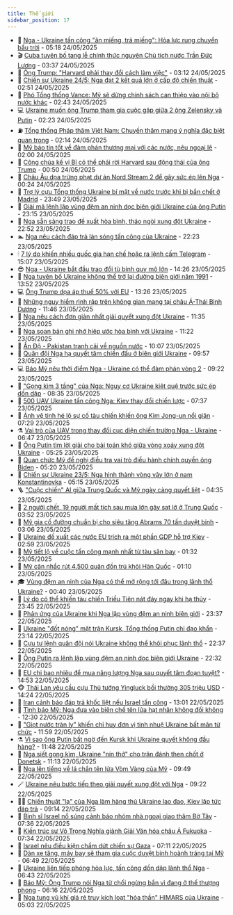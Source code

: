 ```yaml
---
title: Thế giới
sidebar_position: 17
---
```


<!-- dantri-the-gioi:START -->
- 🌋 [Nga - Ukraine tấn công &quot;ăn miếng, trả miếng&quot;: Hỏa lực rung chuyển bầu trời](https://dantri.com.vn/the-gioi/nga-ukraine-tan-cong-an-mieng-tra-mieng-hoa-luc-rung-chuyen-bau-troi-20250524121154916.htm) - 05:18 24/05/2025
- 🎬 [Cuba tuyên bố tang lễ chính thức nguyên Chủ tịch nước Trần Đức Lương](https://dantri.com.vn/the-gioi/cuba-tuyen-bo-tang-le-chinh-thuc-nguyen-chu-tich-nuoc-tran-duc-luong-20250524103008174.htm) - 03:37 24/05/2025
- 🧰 [Ông Trump: &quot;Harvard phải thay đổi cách làm việc&quot;](https://dantri.com.vn/the-gioi/ong-trump-harvard-phai-thay-doi-cach-lam-viec-20250523185307936.htm) - 03:12 24/05/2025
- 🌋 [Chiến sự Ukraine 24/5: Nga đạt 2 kết quả lớn ở cấp độ chiến thuật](https://dantri.com.vn/the-gioi/chien-su-ukraine-245-nga-dat-2-ket-qua-lon-o-cap-do-chien-thuat-20250524063318956.htm) - 02:51 24/05/2025
- 🗽 [Phó Tổng thống Vance: Mỹ sẽ dừng chính sách can thiệp vào nội bộ nước khác](https://dantri.com.vn/the-gioi/pho-tong-thong-vance-my-se-dung-chinh-sach-can-thiep-vao-noi-bo-nuoc-khac-20250524092944705.htm) - 02:43 24/05/2025
- 💻 [Ukraine muốn ông Trump tham gia cuộc gặp giữa 2 ông Zelensky và Putin](https://dantri.com.vn/the-gioi/ukraine-muon-ong-trump-tham-gia-cuoc-gap-giua-2-ong-zelensky-va-putin-20250524083730941.htm) - 02:23 24/05/2025
- ⛽️ [Tổng thống Pháp thăm Việt Nam: Chuyến thăm mang ý nghĩa đặc biệt quan trọng](https://dantri.com.vn/the-gioi/tong-thong-phap-tham-viet-nam-chuyen-tham-mang-y-nghia-dac-biet-quan-trong-20250524075825173.htm) - 02:14 24/05/2025
- 🤩 [Mỹ báo tin tốt về đàm phán thương mại với các nước, nêu ngoại lệ](https://dantri.com.vn/the-gioi/my-bao-tin-tot-ve-dam-phan-thuong-mai-voi-cac-nuoc-neu-ngoai-le-20250524084243011.htm) - 02:00 24/05/2025
- 🧐 [Công chúa kế vị Bỉ có thể phải rời Harvard sau động thái của ông Trump](https://dantri.com.vn/the-gioi/cong-chua-ke-vi-bi-co-the-phai-roi-harvard-sau-dong-thai-cua-ong-trump-20250524074903921.htm) - 00:50 24/05/2025
- 🎊 [Châu Âu dọa trừng phạt dự án Nord Stream 2 để gây sức ép lên Nga](https://dantri.com.vn/the-gioi/chau-au-doa-trung-phat-du-an-nord-stream-2-de-gay-suc-ep-len-nga-20250523190046153.htm) - 00:24 24/05/2025
- 📝 [Trợ lý cựu Tổng thống Ukraine bí mật về nước trước khi bị bắn chết ở Madrid](https://dantri.com.vn/the-gioi/tro-ly-cuu-tong-thong-ukraine-bi-mat-ve-nuoc-truoc-khi-bi-ban-chet-o-madrid-20250524064513183.htm) - 23:49 23/05/2025
- 🤡 [Giải mã lệnh lập vùng đệm an ninh dọc biên giới Ukraine của ông Putin](https://dantri.com.vn/the-gioi/giai-ma-lenh-lap-vung-dem-an-ninh-doc-bien-gioi-ukraine-cua-ong-putin-20250524060452132.htm) - 23:15 23/05/2025
- 🥷 [Nga sẵn sàng trao đề xuất hòa bình, tháo ngòi xung đột Ukraine](https://dantri.com.vn/the-gioi/nga-san-sang-trao-de-xuat-hoa-binh-thao-ngoi-xung-dot-ukraine-20250524053959257.htm) - 22:52 23/05/2025
- 🏊 [Nga nêu cách đáp trả làn sóng tấn công của Ukraine](https://dantri.com.vn/the-gioi/nga-neu-cach-dap-tra-lan-song-tan-cong-cua-ukraine-20250524051657851.htm) - 22:23 23/05/2025
- 🕯 [7 lý do khiến nhiều quốc gia hạn chế hoặc ra lệnh cấm Telegram](https://dantri.com.vn/the-gioi/7-ly-do-khien-nhieu-quoc-gia-han-che-hoac-ra-lenh-cam-telegram-20250523213910806.htm) - 15:07 23/05/2025
- 😎 [Nga - Ukraine bắt đầu trao đổi tù binh quy mô lớn](https://dantri.com.vn/the-gioi/nga-ukraine-bat-dau-trao-doi-tu-binh-quy-mo-lon-20250523212327147.htm) - 14:26 23/05/2025
- 🌈 [Nga tuyên bố Ukraine không thể trở lại đường biên giới năm 1991](https://dantri.com.vn/the-gioi/nga-tuyen-bo-ukraine-khong-the-tro-lai-duong-bien-gioi-nam-1991-20250523193853804.htm) - 13:52 23/05/2025
- 💻 [Ông Trump dọa áp thuế 50% với EU](https://dantri.com.vn/the-gioi/ong-trump-doa-ap-thue-50-voi-eu-20250523195301021.htm) - 13:26 23/05/2025
- 🤖 [Những nguy hiểm rình rập trên không gian mạng tại châu Á-Thái Bình Dương](https://dantri.com.vn/the-gioi/nhung-nguy-hiem-rinh-rap-tren-khong-gian-mang-tai-chau-a-thai-binh-duong-20250523183835795.htm) - 11:46 23/05/2025
- 🦏 [Nga nêu cách đơn giản nhất giải quyết xung đột Ukraine](https://dantri.com.vn/the-gioi/nga-neu-cach-don-gian-nhat-giai-quyet-xung-dot-ukraine-20250523182447541.htm) - 11:35 23/05/2025
- 🌁 [Nga soạn bản ghi nhớ hiệp ước hòa bình với Ukraine](https://dantri.com.vn/the-gioi/nga-soan-ban-ghi-nho-hiep-uoc-hoa-binh-voi-ukraine-20250523175528447.htm) - 11:22 23/05/2025
- 🐘 [Ấn Độ - Pakistan tranh cãi về nguồn nước](https://dantri.com.vn/the-gioi/an-do-pakistan-tranh-cai-ve-nguon-nuoc-20250523125637589.htm) - 10:07 23/05/2025
- 🥷 [Quân đội Nga hạ quyết tâm chiến đấu ở biên giới Ukraine](https://dantri.com.vn/the-gioi/quan-doi-nga-ha-quyet-tam-chien-dau-o-bien-gioi-ukraine-20250523141409152.htm) - 09:57 23/05/2025
- 💻 [Báo Mỹ nêu thời điểm Nga - Ukraine có thể đàm phán vòng 2](https://dantri.com.vn/the-gioi/bao-my-neu-thoi-diem-nga-ukraine-co-the-dam-phan-vong-2-20250523161903987.htm) - 09:22 23/05/2025
- 🎡 [&quot;Gọng kìm 3 tầng&quot; của Nga: Nguy cơ Ukraine kiệt quệ trước sức ép dồn dập](https://dantri.com.vn/the-gioi/gong-kim-3-tang-cua-nga-nguy-co-ukraine-kiet-que-truoc-suc-ep-don-dap-20250523145321385.htm) - 08:35 23/05/2025
- 🧰 [500 UAV Ukraine tấn công Nga: Kiev thay đổi chiến lược](https://dantri.com.vn/the-gioi/500-uav-ukraine-tan-cong-nga-kiev-thay-doi-chien-luoc-20250523135732137.htm) - 07:37 23/05/2025
- 🥸 [Ảnh vệ tinh hé lộ sự cố tàu chiến khiến ông Kim Jong-un nổi giận](https://dantri.com.vn/the-gioi/anh-ve-tinh-he-lo-su-co-tau-chien-khien-ong-kim-jong-un-noi-gian-20250523124229066.htm) - 07:29 23/05/2025
- ⚗️ [Vai trò của UAV trong thay đổi cục diện chiến trường Nga - Ukraine](https://dantri.com.vn/the-gioi/vai-tro-cua-uav-trong-thay-doi-cuc-dien-chien-truong-nga-ukraine-20250522160033478.htm) - 06:47 23/05/2025
- 🌮 [Ông Putin tìm lời giải cho bài toán khó giữa vòng xoáy xung đột Ukraine](https://dantri.com.vn/the-gioi/ong-putin-tim-loi-giai-cho-bai-toan-kho-giua-vong-xoay-xung-dot-ukraine-20250523114803850.htm) - 05:25 23/05/2025
- 🎃 [Quan chức Mỹ đề nghị điều tra vai trò điều hành chính quyền ông Biden](https://dantri.com.vn/the-gioi/quan-chuc-my-de-nghi-dieu-tra-vai-tro-dieu-hanh-chinh-quyen-ong-biden-20250523120321250.htm) - 05:20 23/05/2025
- 💫 [Chiến sự Ukraine 23/5: Nga hình thành vòng vây lớn ở nam Konstantinovka](https://dantri.com.vn/the-gioi/chien-su-ukraine-235-nga-hinh-thanh-vong-vay-lon-o-nam-konstantinovka-20250523115348080.htm) - 05:15 23/05/2025
- 🪜 [&quot;Cuộc chiến&quot; AI giữa Trung Quốc và Mỹ ngày càng quyết liệt](https://dantri.com.vn/the-gioi/cuoc-chien-ai-giua-trung-quoc-va-my-ngay-cang-quyet-liet-20250523111013183.htm) - 04:35 23/05/2025
- 🌋 [2 người chết, 19 người mất tích sau mưa lớn gây sạt lở ở Trung Quốc](https://dantri.com.vn/the-gioi/2-nguoi-chet-19-nguoi-mat-tich-sau-mua-lon-gay-sat-lo-o-trung-quoc-20250523105128573.htm) - 03:52 23/05/2025
- 🦏 [Mỹ gia cố đường chuẩn bị cho siêu tăng Abrams 70 tấn duyệt binh](https://dantri.com.vn/the-gioi/my-gia-co-duong-chuan-bi-cho-sieu-tang-abrams-70-tan-duyet-binh-20250523093430032.htm) - 03:06 23/05/2025
- 👀 [Ukraine đề xuất các nước EU trích ra một phần GDP hỗ trợ Kiev](https://dantri.com.vn/the-gioi/ukraine-de-xuat-cac-nuoc-eu-trich-ra-mot-phan-gdp-ho-tro-kiev-20250523092807378.htm) - 02:59 23/05/2025
- 🧰 [Mỹ tiết lộ về cuộc tấn công mạnh nhất từ tàu sân bay](https://dantri.com.vn/the-gioi/my-tiet-lo-ve-cuoc-tan-cong-manh-nhat-tu-tau-san-bay-20250523082012865.htm) - 01:32 23/05/2025
- 🚀 [Mỹ cân nhắc rút 4.500 quân đồn trú khỏi Hàn Quốc](https://dantri.com.vn/the-gioi/my-can-nhac-rut-4500-quan-don-tru-khoi-han-quoc-20250523075815474.htm) - 01:10 23/05/2025
- 🎓 [Vùng đệm an ninh của Nga có thể mở rộng tới đâu trong lãnh thổ Ukraine?](https://dantri.com.vn/the-gioi/vung-dem-an-ninh-cua-nga-co-the-mo-rong-toi-dau-trong-lanh-tho-ukraine-20250523072324889.htm) - 00:40 23/05/2025
- 🥸 [Lý do có thể khiến tàu chiến Triều Tiên nát đáy ngay khi hạ thủy](https://dantri.com.vn/the-gioi/ly-do-co-the-khien-tau-chien-trieu-tien-nat-day-ngay-khi-ha-thuy-20250523062911759.htm) - 23:45 22/05/2025
- 🦅 [Phản ứng của Ukraine khi Nga lập vùng đệm an ninh biên giới](https://dantri.com.vn/the-gioi/phan-ung-cua-ukraine-khi-nga-lap-vung-dem-an-ninh-bien-gioi-20250523063337414.htm) - 23:37 22/05/2025
- 🤭 [Ukraine &quot;đốt nóng&quot; mặt trận Kursk, Tổng thống Putin chỉ đạo khẩn](https://dantri.com.vn/the-gioi/ukraine-dot-nong-mat-tran-kursk-tong-thong-putin-chi-dao-khan-20250523055009473.htm) - 23:14 22/05/2025
- 🤖 [Cựu tư lệnh quân đội nói Ukraine không thể khôi phục lãnh thổ](https://dantri.com.vn/the-gioi/cuu-tu-lenh-quan-doi-noi-ukraine-khong-the-khoi-phuc-lanh-tho-20250523051743885.htm) - 22:37 22/05/2025
- 🐲 [Ông Putin ra lệnh lập vùng đệm an ninh dọc biên giới Ukraine](https://dantri.com.vn/the-gioi/ong-putin-ra-lenh-lap-vung-dem-an-ninh-doc-bien-gioi-ukraine-20250523044301467.htm) - 22:32 22/05/2025
- 🫣 [EU chi bao nhiêu để mua năng lượng Nga sau quyết tâm đoạn tuyệt?](https://dantri.com.vn/the-gioi/eu-chi-bao-nhieu-de-mua-nang-luong-nga-sau-quyet-tam-doan-tuyet-20250522214713811.htm) - 14:53 22/05/2025
- 🐵 [Thái Lan yêu cầu cựu Thủ tướng Yingluck bồi thường 305 triệu USD](https://dantri.com.vn/the-gioi/thai-lan-yeu-cau-cuu-thu-tuong-yingluck-boi-thuong-305-trieu-usd-20250522211800545.htm) - 14:24 22/05/2025
- 🫶 [Iran cảnh báo đáp trả khốc liệt nếu Israel tấn công](https://dantri.com.vn/the-gioi/iran-canh-bao-dap-tra-khoc-liet-neu-israel-tan-cong-20250522195716053.htm) - 13:01 22/05/2025
- 💃 [Tình báo Mỹ: Nga đưa vào biên chế tên lửa hạt nhân không đối không](https://dantri.com.vn/the-gioi/tinh-bao-my-nga-dua-vao-bien-che-ten-lua-hat-nhan-khong-doi-khong-20250522182249938.htm) - 12:30 22/05/2025
- 💫 [&quot;Giọt nước tràn ly&quot; khiến chỉ huy đơn vị tinh nhuệ Ukraine bất mãn từ chức](https://dantri.com.vn/the-gioi/giot-nuoc-tran-ly-khien-chi-huy-don-vi-tinh-nhue-ukraine-bat-man-tu-chuc-20250522172253590.htm) - 11:59 22/05/2025
- ⚗️ [Vì sao ông Putin bất ngờ đến Kursk khi Ukraine quyết không đầu hàng?](https://dantri.com.vn/the-gioi/vi-sao-ong-putin-bat-ngo-den-kursk-khi-ukraine-quyet-khong-dau-hang-20250522171720232.htm) - 11:48 22/05/2025
- 🥷 [Nga siết gọng kìm, Ukraine &quot;nín thở&quot; cho trận đánh then chốt ở Donetsk](https://dantri.com.vn/the-gioi/nga-siet-gong-kim-ukraine-nin-tho-cho-tran-danh-then-chot-o-donetsk-20250522165101408.htm) - 11:13 22/05/2025
- 🥸 [Nga lên tiếng về lá chắn tên lửa Vòm Vàng của Mỹ](https://dantri.com.vn/the-gioi/nga-len-tieng-ve-la-chan-ten-lua-vom-vang-cua-my-20250521194957464.htm) - 09:49 22/05/2025
- 🪄 [Ukraine nêu bước tiếp theo giải quyết xung đột với Nga](https://dantri.com.vn/the-gioi/ukraine-neu-buoc-tiep-theo-giai-quyet-xung-dot-voi-nga-20250522154416628.htm) - 09:22 22/05/2025
- 🧑‍💻 [Chiến thuật &quot;lạ&quot; của Nga làm hàng thủ Ukraine lao đao, Kiev lập tức đáp trả](https://dantri.com.vn/the-gioi/chien-thuat-la-cua-nga-lam-hang-thu-ukraine-lao-dao-kiev-lap-tuc-dap-tra-20250522155420312.htm) - 09:14 22/05/2025
- 🤭 [Binh sĩ Israel nổ súng cảnh báo nhóm nhà ngoại giao thăm Bờ Tây](https://dantri.com.vn/the-gioi/binh-si-israel-no-sung-canh-bao-nhom-nha-ngoai-giao-tham-bo-tay-20250522141236393.htm) - 07:36 22/05/2025
- 🗽 [Kiến trúc sư Võ Trọng Nghĩa giành Giải Văn hóa châu Á Fukuoka](https://dantri.com.vn/the-gioi/kien-truc-su-vo-trong-nghia-gianh-giai-van-hoa-chau-a-fukuoka-20250522141342061.htm) - 07:34 22/05/2025
- 🤖 [Israel nêu điều kiện chấm dứt chiến sự Gaza](https://dantri.com.vn/the-gioi/israel-neu-dieu-kien-cham-dut-chien-su-gaza-20250522140357445.htm) - 07:11 22/05/2025
- 🌈 [Dàn xe tăng, máy bay sẽ tham gia cuộc duyệt binh hoành tráng tại Mỹ](https://dantri.com.vn/the-gioi/dan-xe-tang-may-bay-se-tham-gia-cuoc-duyet-binh-hoanh-trang-tai-my-20250522105027756.htm) - 06:49 22/05/2025
- 🤩 [Ukraine liên tiếp phóng hỏa lực, tấn công dồn dập lãnh thổ Nga](https://dantri.com.vn/the-gioi/ukraine-lien-tiep-phong-hoa-luc-tan-cong-don-dap-lanh-tho-nga-20250522133618101.htm) - 06:43 22/05/2025
- 🤗 [Báo Mỹ: Ông Trump nói Nga từ chối ngừng bắn vì đang ở thế thượng phong](https://dantri.com.vn/the-gioi/bao-my-ong-trump-noi-nga-tu-choi-ngung-ban-vi-dang-o-the-thuong-phong-20250522131211678.htm) - 06:16 22/05/2025
- 🙉 [Nga tung vũ khí giá rẻ truy kích loạt &quot;hỏa thần&quot; HIMARS của Ukraine](https://dantri.com.vn/the-gioi/nga-tung-vu-khi-gia-re-truy-kich-loat-hoa-than-himars-cua-ukraine-20250522115336447.htm) - 05:03 22/05/2025<!-- dantri-the-gioi:END -->
